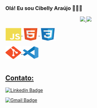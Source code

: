 ### Olá! Eu sou Cibelly Araújo 👩🏾‍💻

<div align="center">
  <a href="https://github.com/CibiAraujo">
  <img height="180em" src="https://github-readme-stats.vercel.app/api?username=cibiaraujo&show_icons=true&theme=dracula&include_all_commits=true&count_private=true"/>
  <img height="180em" src="https://github-readme-stats.vercel.app/api/top-langs/?username=cibiaraujo&layout=compact&langs_count=7&theme=dracula"/>
</div>
  
  <div style="display: inline_block"><br>
  <img align="center" alt="Rafa-Js" height="40" width="50" src="https://raw.githubusercontent.com/devicons/devicon/master/icons/javascript/javascript-plain.svg">
  <img align="center" alt="Cibi-HTML" height="40" width="50" src="https://raw.githubusercontent.com/devicons/devicon/master/icons/html5/html5-original.svg">
  <img align="center" alt="Cibi-CSS" height="40" width="50" src="https://raw.githubusercontent.com/devicons/devicon/master/icons/css3/css3-original.svg">
  </div><br>
  
  <div>
  <img align="center" alt="Cibi-Git" height="40" width="50" src="https://raw.githubusercontent.com/devicons/devicon/master/icons/git/git-original.svg">
  <img align="center" alt="Cibi-Vscode" height="40" width="50" src="https://raw.githubusercontent.com/devicons/devicon/master/icons/vscode/vscode-original.svg">
  </div><br>
  
  
  
  ## Contato:
  
[![Linkedin Badge](https://img.shields.io/badge/-CibellyAraújo-blue?style=flat-square&logo=Linkedin&logoColor=white&link=https://www.linkedin.com/in/cibellyaraújo/)](https://www.linkedin.com/in/cibellyaraújo/)

[![Gmail Badge](https://img.shields.io/badge/-cibelly.as@gmail.com-c14438?style=flat-square&logo=Gmail&logoColor=white&link=mailto:cibelly.as@gmail.com)](mailto:cibelly.as@gmail.com)


 

 
